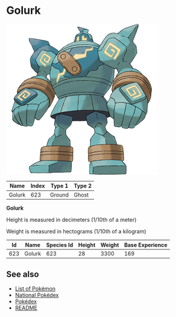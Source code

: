 # Golurk


![Golurk](images/623.png)

| **Name** | **Index** | **Type 1** | **Type 2** |
|----|----|----|----|
| Golurk | 623 | Ground | Ghost  |

**Golurk** 


Height is measured in decimeters (1/10th of a meter)

Weight is measured in hectograms (1/10th of a kilogram)

| **Id** | **Name** | **Species Id** | **Height** | **Weight** | **Base Experience** |
|--------|----------|----------------|------------|------------|---------------------|
| 623 | Golurk | 623 | 28 | 3300 | 169 |


## See also

- [List of Pokémon](../pokemon.md)
- [National Pokédex](../national_pokedex.md)
- [Pokédex](../pokedex.md)
- [README](../README.md)
